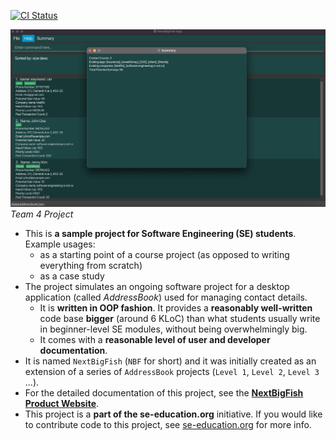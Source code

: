 [![CI Status](https://github.com/se-edu/addressbook-level3/workflows/Java%20CI/badge.svg)](https://github.com/AY2223S2-CS2103-F10-4/tp/actions)

![Ui](docs/images/Ui.png)
*Team 4 Project*
* This is **a sample project for Software Engineering (SE) students**.<br>
  Example usages:
  * as a starting point of a course project (as opposed to writing everything from scratch)
  * as a case study
* The project simulates an ongoing software project for a desktop application (called _AddressBook_) used for managing contact details.
  * It is **written in OOP fashion**. It provides a **reasonably well-written** code base **bigger** (around 6 KLoC) than what students usually write in beginner-level SE modules, without being overwhelmingly big.
  * It comes with a **reasonable level of user and developer documentation**.
* It is named `NextBigFish` (`NBF` for short) and it was initially created as an extension of a series of `AddressBook` projects (`Level 1`, `Level 2`, `Level 3` ...).
* For the detailed documentation of this project, see the **[NextBigFish Product Website](https://ay2223s2-cs2103-f10-4.github.io/tp/)**.
* This project is a **part of the se-education.org** initiative. If you would like to contribute code to this project, see [se-education.org](https://se-education.org#https://se-education.org/#contributing) for more info.
